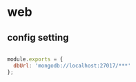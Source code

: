 # web

## config setting

```javascript

module.exports = {
  dbUrl: 'mongodb://localhost:27017/***'
};
```